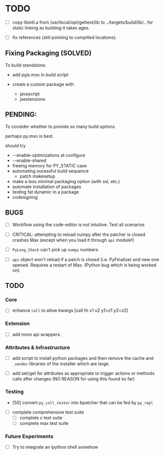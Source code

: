 # TODO

- [ ] copy libintl.a from /usr/local/opt/gettext/lib to ../targets/build/lib/.. for
  static linking as building it takes ages.

- [ ] fix references (still pointing to compilled locations).


## Fixing Packaging (SOLVED)

To build standalone:

- add pyjs.mxo in build script

- create a custom package with
    - javascript
    - jsextensions


## PENDING: 

To consider whether to provide so many build options

perhaps py.mxo is best.

should try

- --enable-optimizations at configure
- --enable-shared
- freeing memory for PY_STATIC case
- automating sucessful build sequence
    - patch makesetup
- make a less minimal packaging option (with ssl, etc.)
- automate installation of packages
- testing fat dynamic in a package
- codesigning






## BUGS

- [ ] Workflow using the code-editor is not intuitive. Test all scenarios

- [ ] CRITICAL: attempting to reload numpy after the patcher is closed crashes Max (except when you load it through `api` module!)

- [ ] `PyLong_Check` can't pick up `numpy` numbers 

- [ ] `api` object won't reload if a patch is closed (i.e. PyFinalize) and new one opened. Requires a restart of Max. (Python bug which is being worked on).


## TODO


### Core

- [ ] enhance `call` to allow kwargs [call fn x1 x2 y1=z1 y2=z2]


### Extension

- [ ] add more api wrappers.


### Attributes & Infrastructure

- [ ] add script to install python packages and then remove the cache and `_vendor` libraries of the installer which are large.

- [ ] add set/get for attributes as appropriate to trigger actions or methods calls
      after changes (NO REASON for using this found so far)

### Testing

- [50] convert `py_coll_tester` into bpatcher that can be fed by `py_repl`

- [ ] complete comprehensive test suite
    - [ ] complete c test suite
    - [ ] complete max test suite

### Future Experiments

- [ ] Try to integrate an ipython shell somehow 




